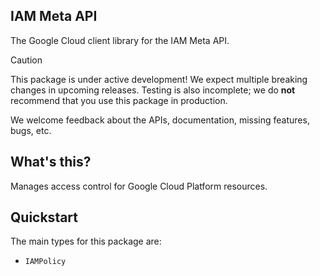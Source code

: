 ## IAM Meta API

The Google Cloud client library for the IAM Meta API.

<!-- Code generated by sidekick. DO NOT EDIT. -->

> [!CAUTION]
> This package is under active development! We expect multiple breaking changes
> in upcoming releases. Testing is also incomplete; we do **not** recommend that
> you use this package in production.

We welcome feedback about the APIs, documentation, missing features, bugs, etc.

## What's this?

Manages access control for Google Cloud Platform resources.

## Quickstart

The main types for this package are:

- `IAMPolicy`
